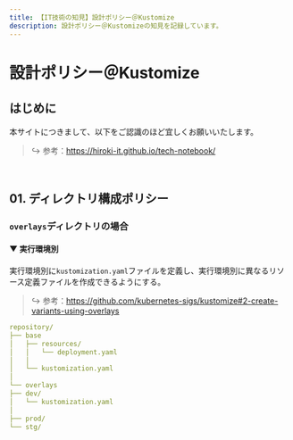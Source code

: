 ```yaml
---
title: 【IT技術の知見】設計ポリシー＠Kustomize
description: 設計ポリシー＠Kustomizeの知見を記録しています。
---
```


# 設計ポリシー＠Kustomize

## はじめに

本サイトにつきまして、以下をご認識のほど宜しくお願いいたします。

> ↪️ 参考：https://hiroki-it.github.io/tech-notebook/

<br>

## 01. ディレクトリ構成ポリシー

### `overlays`ディレクトリの場合

#### ▼ 実行環境別

実行環境別に`kustomization.yaml`ファイルを定義し、実行環境別に異なるリソース定義ファイルを作成できるようにする。

> ↪️ 参考：https://github.com/kubernetes-sigs/kustomize#2-create-variants-using-overlays

```yaml
repository/
├── base
│   ├── resources/
│   │   └── deployment.yaml
│   │
│   └── kustomization.yaml
│
└── overlays
├── dev/
│   └── kustomization.yaml
│
├── prod/
└── stg/
```

<br>
